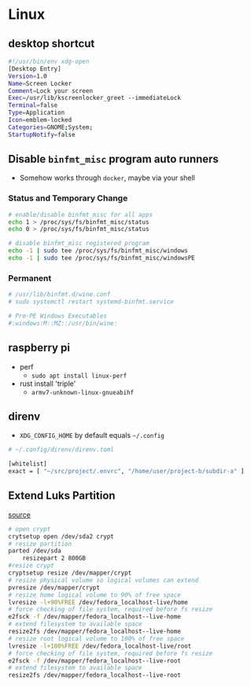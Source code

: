 # Linux

## desktop shortcut

```sh
#!/usr/bin/env xdg-open
[Desktop Entry]
Version=1.0
Name=Screen Locker
Comment=Lock your screen
Exec=/usr/lib/kscreenlocker_greet --immediateLock
Terminal=false
Type=Application
Icon=emblem-locked
Categories=GNOME;System;
StartupNotify=false
```

## Disable `binfmt_misc` program auto runners

- Somehow works through `docker`, maybe via your shell

### Status and Temporary Change

```sh
# enable/disable binfmt_misc for all apps
echo 1 > /proc/sys/fs/binfmt_misc/status
echo 0 > /proc/sys/fs/binfmt_misc/status

# disable binfmt_misc registered program
echo -1 | sudo tee /proc/sys/fs/binfmt_misc/windows
echo -1 | sudo tee /proc/sys/fs/binfmt_misc/windowsPE
```

### Permanent

```sh
# /usr/lib/binfmt.d/wine.conf
# sudo systemctl restart systemd-binfmt.service

# Pre-PE Windows Executables
#:windows:M::MZ::/usr/bin/wine:
```

## raspberry pi

- perf
    - `sudo apt install linux-perf`
- rust install 'triple'
    - `armv7-unknown-linux-gnueabihf`

## direnv

- `XDG_CONFIG_HOME` by default equals `~/.config`

```sh
# ~/.config/direnv/direnv.toml

[whitelist]
exact = [ "~/src/project/.envrc", "/home/user/project-b/subdir-a" ]
```

## Extend Luks Partition

[source](https://unix.stackexchange.com/a/322631)

```sh
# open crypt
crytsetup open /dev/sda2 crypt
# resize partition
parted /dev/sda
    resizepart 2 800GB
#resize crypt
cryptsetup resize /dev/mapper/crypt
# resize physical volume so logical volumes can extend
pvresize /dev/mapper/crypt
# resize home logical volume to 90% of free space
lvresize -l+90%FREE /dev/fedora_localhost-live/home
# force checking of file system, required before fs resize
e2fsck -f /dev/mapper/fedora_localhost--live-home
# extend filesystem to available space
resize2fs /dev/mapper/fedora_localhost--live-home
# resize root logical volume to 100% of free space
lvresize -l+100%FREE /dev/fedora_localhost-live/root
# force checking of file system, required before fs resize
e2fsck -f /dev/mapper/fedora_localhost--live-root
# extend filesystem to available space
resize2fs /dev/mapper/fedora_localhost--live-root
```
